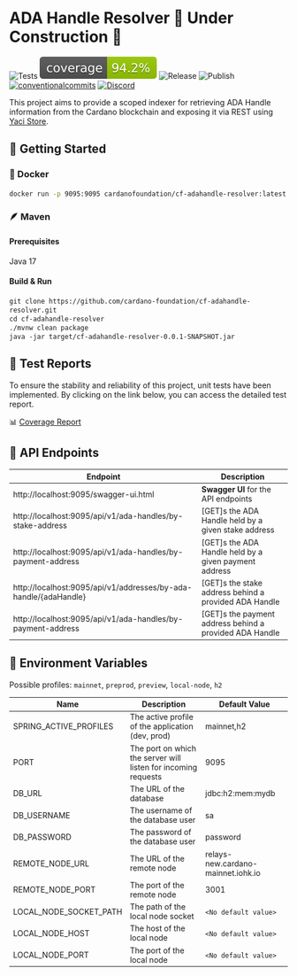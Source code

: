 # ADA Handle Resolver 🚧️ Under Construction 🚧️

<p align="left">
<img alt="Tests" src="https://github.com/cardano-foundation/cf-adahandle-resolver/actions/workflows/tests.yaml/badge.svg?branch=main" />
<img alt="Coverage" src="https://github.com/cardano-foundation/cf-adahandle-resolver/blob/gh-pages/badges/jacoco.svg?raw=true" />
<img alt="Release" src="https://github.com/cardano-foundation/cf-adahandle-resolver/actions/workflows/release.yaml/badge.svg?branch=main" />
<img alt="Publish" src="https://github.com/cardano-foundation/cf-adahandle-resolver/actions/workflows/publish.yaml/badge.svg?branch=main" />
<a href="https://conventionalcommits.org"><img alt="conventionalcommits" src="https://img.shields.io/badge/Conventional%20Commits-1.0.0-%23FE5196?logo=conventionalcommits" /></a>
<a href="https://discord.gg/4WVNHgQ7bP"><img alt="Discord" src="https://img.shields.io/discord/1022471509173882950"></a>
</p>

This project aims to provide a scoped indexer for retrieving ADA Handle information from the Cardano blockchain and exposing it via REST using [Yaci Store](https://github.com/bloxbean/yaci-store).

## 🚀 Getting Started

### 🐳 Docker

```zsh
docker run -p 9095:9095 cardanofoundation/cf-adahandle-resolver:latest
```

### 🪶 Maven 

#### Prerequisites

Java 17

#### Build & Run

```
git clone https://github.com/cardano-foundation/cf-adahandle-resolver.git
cd cf-adahandle-resolver
./mvnw clean package
java -jar target/cf-adahandle-resolver-0.0.1-SNAPSHOT.jar
```

## 🧪 Test Reports

To ensure the stability and reliability of this project, unit tests have been implemented. By clicking on the link below, you can access the detailed test report.

📊 [Coverage Report](https://cardano-foundation.github.io/cf-adahandle-resolver/coverage-report/)


## 🤖 API Endpoints

| Endpoint                                                         | Description                                             |
|------------------------------------------------------------------|---------------------------------------------------------|
| http://localhost:9095/swagger-ui.html                            | **Swagger UI** for the API endpoints                    |
| http://localhost:9095/api/v1/ada-handles/by-stake-address        | [GET]s the ADA Handle held by a given stake address     |
| http://localhost:9095/api/v1/ada-handles/by-payment-address      | [GET]s the ADA Handle held by a given payment address   |
| http://localhost:9095/api/v1/addresses/by-ada-handle/{adaHandle} | [GET]s the stake address behind a provided ADA Handle   |
| http://localhost:9095/api/v1/ada-handles/by-payment-address      | [GET]s the payment address behind a provided ADA Handle |

## 🌱 Environment Variables

Possible profiles: `mainnet`, `preprod`, `preview`, `local-node`, `h2`

| Name                   | Description                                                    | Default Value                      |
|------------------------|----------------------------------------------------------------|------------------------------------|
| SPRING_ACTIVE_PROFILES | The active profile of the application (dev, prod)              | mainnet,h2                         |
| PORT                   | The port on which the server will listen for incoming requests | 9095                               |
| DB_URL                 | The URL of the database                                        | jdbc:h2:mem:mydb                   |
| DB_USERNAME            | The username of the database user                              | sa                                 |
| DB_PASSWORD            | The password of the database user                              | password                           |
| REMOTE_NODE_URL        | The URL of the remote node                                     | relays-new.cardano-mainnet.iohk.io |
| REMOTE_NODE_PORT       | The port of the remote node                                    | 3001                               |
| LOCAL_NODE_SOCKET_PATH | The path of the local node socket                              | `<No default value>`               |
| LOCAL_NODE_HOST        | The host of the local node                                     | `<No default value>`               |
| LOCAL_NODE_PORT        | The port of the local node                                     | `<No default value>`               |
